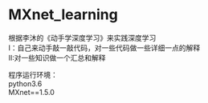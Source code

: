 # MXnet_learning
根据李沐的《动手学深度学习》来实践深度学习  
I：自己来动手敲一敲代码，对一些代码做一些详细一点的解释  
II:对一些知识做一个汇总和解释  
  
程序运行环境：  
            python3.6  
            MXnet==1.5.0
